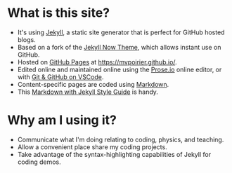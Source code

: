 # What is this site?
- It's using [Jekyll](https://github.com/jekyll/jekyll), a static site generator that is perfect for GitHub hosted blogs.
- Based on a fork of the [Jekyll Now Theme](https://github.com/barryclark/jekyll-now/), which allows instant use on GitHub.
- Hosted on [GitHub Pages](https://github.io/) at <https://mvpoirier.github.io/>.
- Edited online and maintained online using the [Prose.io](http://prose.io/) online editor, or with [Git & GitHub on VSCode](https://www.youtube.com/watch?v=9cMWR-EGFuY).
- Content-specific pages are coded using [Markdown](https://www.markdownguide.org/).
- This [Markdown with Jekyll Style Guide](http://www.jekyllnow.com/Markdown-Style-Guide/) is handy.

# Why am I using it?
- Communicate what I'm doing relating to coding, physics, and teaching.
- Allow a convenient place share my coding projects.
- Take advantage of the syntax-highlighting capabilities of Jekyll for coding demos.